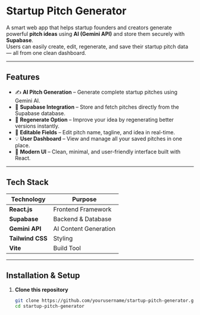 #  Startup Pitch Generator

A smart web app that helps startup founders and creators generate powerful **pitch ideas** using **AI (Gemini API)** and store them securely with **Supabase**.  
Users can easily create, edit, regenerate, and save their startup pitch data — all from one clean dashboard.

---

##  Features

- ✍️ **AI Pitch Generation** – Generate complete startup pitches using Gemini AI.  
- 💾 **Supabase Integration** – Store and fetch pitches directly from the Supabase database.  
- 🔁 **Regenerate Option** – Improve your idea by regenerating better versions instantly.  
- 📝 **Editable Fields** – Edit pitch name, tagline, and idea in real-time.  
- 💡 **User Dashboard** – View and manage all your saved pitches in one place.  
- 🎨 **Modern UI** – Clean, minimal, and user-friendly interface built with React.

---

##  Tech Stack

| Technology | Purpose |
|-------------|----------|
| **React.js** | Frontend Framework |
| **Supabase** | Backend & Database |
| **Gemini API** | AI Content Generation |
| **Tailwind CSS** | Styling |
| **Vite** | Build Tool |

---

##  Installation & Setup

1. **Clone this repository**
   ```bash
   git clone https://github.com/yourusername/startup-pitch-generator.git
   cd startup-pitch-generator
